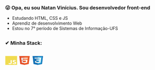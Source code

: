 ### 😜 Opa, eu sou Natan Vinícius. Sou desenvolvedor front-end

- Estudando HTML, CSS e JS
- Aprendiz de desenvolvimento Web
- Estou no 7° período de Sistemas de Informação-UFS

##

### ✔ Minha Stack:
  <div style="display: inline_block"><br>
  <img align="center" alt="Natan-Js" height="30" width="40" src="https://raw.githubusercontent.com/devicons/devicon/master/icons/javascript/javascript-plain.svg">
  <img align="center" alt="Natan-HTML" height="30" width="40" src="https://raw.githubusercontent.com/devicons/devicon/master/icons/html5/html5-original.svg">
  <img align="center" alt="Natan-CSS" height="30" width="40" src="https://raw.githubusercontent.com/devicons/devicon/master/icons/css3/css3-original.svg">
</div>

##
